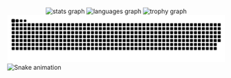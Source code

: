 <br clear="both">

<div align="center">
  <img src="https://github-readme-stats.vercel.app/api?username=JDDMR03&hide_title=false&hide_rank=false&show_icons=true&include_all_commits=true&count_private=true&disable_animations=false&theme=github_dark&locale=en&hide_border=false&order=1" height="150" alt="stats graph"  />
  <img src="https://github-readme-stats.vercel.app/api/top-langs?username=JDDMR03&locale=en&hide_title=false&layout=compact&card_width=320&langs_count=5&theme=github_dark&hide_border=true&order=2" height="150" alt="languages graph"  />
  <img src="https://github-profile-trophy.vercel.app?username=JDDMR03&theme=darkhub&column=-1&row=1&margin-w=8&margin-h=8&no-bg=false&no-frame=true&order=4" height="150" alt="trophy graph"  />

  <picture>
  <source media="(prefers-color-scheme: dark)" srcset="https://raw.githubusercontent.com/JDDMR03/JDDMR03/output/github-contribution-grid-snake-dark.svg">
  <source media="(prefers-color-scheme: light)" srcset="https://raw.githubusercontent.com/JDDMR03/JDDMR03/output/github-contribution-grid-snake.svg">
  <img alt="github contribution grid snake animation" src="https://raw.githubusercontent.com/JDDMR03/JDDMR03/output/github-contribution-grid-snake.svg">
</picture>
</div>

<img src="https://raw.githubusercontent.com/JDDMR03/JDDMR03/output/snake.svg" alt="Snake animation" />

###